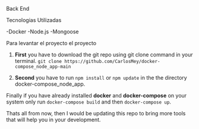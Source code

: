 Back End

Tecnologias Utilizadas

-Docker
-Node.js
-Mongoose

Para levantar el proyecto el proyecto


1. **First** you have to download the git repo using git clone command in your terminal.
`git clone https://github.com/CarlosMey/docker-compose_node_app-main`

2. **Second** you have to run `npm install` or `npm update` in the the directory docker-compose_node_app.

Finally if you have already installed **docker** and **docker-compose** on your system only run `docker-compose build` and then `docker-compose up`.

Thats all from now, then I would be updating this repo to bring more tools that will help you in your development.